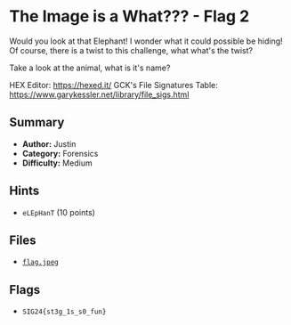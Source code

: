 # The Image is a What??? - Flag 2

Would you look at that Elephant! I wonder what it could possible be hiding!
Of course, there is a twist to this challenge, what what's the twist?

Take a look at the animal, what is it's name?

HEX Editor: https://hexed.it/
GCK's File Signatures Table: https://www.garykessler.net/library/file_sigs.html

## Summary
- **Author:** Justin
- **Category:** Forensics
- **Difficulty:** Medium

## Hints
- `eLEpHanT` (10 points)

## Files
- [`flag.jpeg`](./dist/flag.jpeg)

## Flags
- `SIG24{st3g_1s_s0_fun}`
